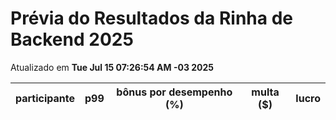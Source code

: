# Prévia do Resultados da Rinha de Backend 2025
Atualizado em **Tue Jul 15 07:26:54 AM -03 2025**


| participante | p99 | bônus por desempenho (%) | multa ($) | lucro |
| -- | -- | -- | -- | -- |
